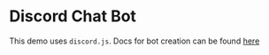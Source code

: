 # Discord Chat Bot

This demo uses `discord.js`. Docs for bot creation can be found [here](https://discordjs.guide/creating-your-bot/)